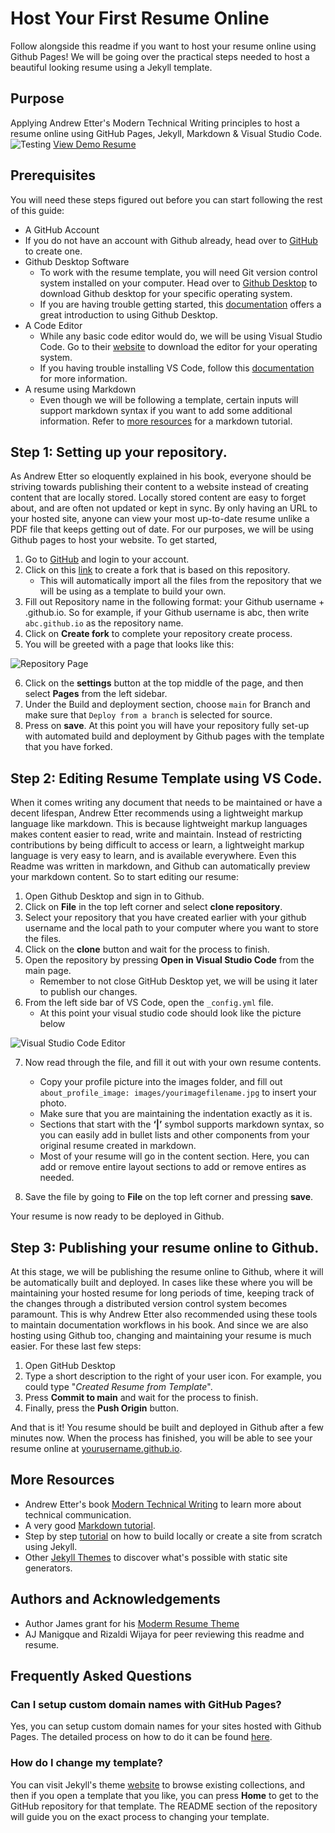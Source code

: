 # Host Your First Resume Online
Follow alongside this readme if you want to host your resume online using Github Pages! We will be going over the practical steps needed to host a beautiful looking resume using a Jekyll template.

## Purpose
Applying Andrew Etter's Modern Technical Writing principles to host a resume online using GitHub Pages, Jekyll, Markdown & Visual Studio Code.
![Testing](https://github.com/sbinkader/sbinkader.github.io/blob/main/Resume%20Demo.gif)
[View Demo Resume](https://sbinkader.github.io/)
## Prerequisites
You will need these steps figured out before you can start following the rest of this guide:
* A GitHub Account
* If you do not have an account with Github already, head over to [GitHub](https://github.com/) to create one.
* Github Desktop Software
   * To work with the resume template, you will need Git version control system installed on your computer. Head over to [Github Desktop](https://desktop.github.com/) to download Github desktop for your specific operating system.
    * If you are having trouble getting started, this [documentation](https://docs.github.com/en/desktop/overview/getting-started-with-github-desktop) offers a great introduction to using Github Desktop.
* A Code Editor
    * While any basic code editor would do, we will be using Visual Studio Code. Go to their [website](https://code.visualstudio.com/download) to download the editor for your operating system.
    * If you having trouble installing VS Code, follow this [documentation](https://code.visualstudio.com/docs) for more information.
* A resume using Markdown
    * Even though we will be following a template, certain inputs will support markdown syntax if you want to add some additional information. Refer to [more resources](#moreResources) for a markdown tutorial.

## Step 1: Setting up your repository.
As Andrew Etter so eloquently explained in his book, everyone should be striving towards publishing their content to a website instead of creating content that are locally stored. Locally stored content are easy to forget about, and are often not updated or kept in sync. By only having an URL to your hosted site, anyone can view your most up-to-date resume unlike a PDF file that keeps getting out of date. For our purposes, we will be using Github pages to host your website.
To get started,
1.	Go to [GitHub](https://github.com/) and login to your account.
2.	Click on this [link](https://github.com/sbinkader/sbinkader.github.io/fork) to create a fork that is based on this repository.
    - This will automatically import all the files from the repository that we will be using as a template to build your own.
3.	Fill out Repository name in the following format: your Github username + .github.io. So for example, if your Github username is abc, then write ```abc.github.io``` as the repository name.
4.	Click on **Create fork** to complete your repository create process.
5.	You will be greeted with a page that looks like this:

![Repository Page](https://drive.google.com/uc?id=1p57N3kM4KVbcx7xJSvNqhbypZg2ephMB)

6.	Click on the **settings** button at the top middle of the page, and then select **Pages** from the left sidebar.
7.	Under the Build and deployment section, choose ```main``` for Branch and make sure that ```Deploy from a branch``` is selected for source.
8.	Press on **save**.
At this point you will have your repository fully set-up with automated build and deployment by Github pages with the template that you have forked.

## Step 2: Editing Resume Template using VS Code.
When it comes writing any document that needs to be maintained or have a decent lifespan, Andrew Etter recommends using a lightweight markup language like markdown. This is because lightweight markup languages makes content easier to read, write and maintain. Instead of restricting contributions by being difficult to access or learn, a lightweight markup language is very easy to learn, and is available everywhere. Even this Readme was written in markdown, and Github can automatically preview your markdown content. So to start editing our resume:

1.	Open Github Desktop and sign in to Github.
2.	Click on **File** in the top left corner and select **clone repository**.
3.	Select your repository that you have created earlier with your github username and the local path to your computer where you want to store the files.
4.	Click on the **clone** button and wait for the process to finish.
5.	Open the repository by pressing **Open in Visual Studio Code** from the main page.
    - Remember to not close GitHub Desktop yet, we will be using it later to publish our changes.
6.	From the left side bar of VS Code, open the ```_config.yml``` file.
    - At this point your visual studio code should look like the picture below

![Visual Studio Code Editor](https://drive.google.com/uc?id=1PrWAawkOORzCQUce6ImXxLB6i6D8iZAv)


7.	Now read through the file, and fill it out with your own resume contents.
	- Copy your profile picture into the images folder, and fill out ``` about_profile_image: images/yourimagefilename.jpg ``` to insert your photo.
	- Make sure that you are maintaining the indentation exactly as it is.
	- Sections that start with the **‘|’** symbol supports markdown syntax, so you can easily add in bullet lists and other components from your original resume created in markdown.
	- Most of your resume will go in the content section. Here, you can add or remove entire layout sections to add or remove entires as needed.

9.	Save the file by going to **File** on the top left corner and pressing **save**.

Your resume is now ready to be deployed in Github.

## Step 3: Publishing your resume online to Github.
At this stage, we will be publishing the resume online to Github, where it will be automatically built and deployed. In cases like these where you will be maintaining your hosted resume for long periods of time, keeping track of the changes through a distributed version control system becomes paramount. This is why Andrew Etter also recommended using these tools to maintain documentation workflows in his book. And since we are also hosting using Github too, changing and maintaining your resume is much easier. For these last few steps:

1.	Open GitHub Desktop
2.	Type a short description to the right of your user icon. For example, you could type "_Created Resume from Template_".
3.	Press **Commit to main** and wait for the process to finish.
4.	Finally, press the **Push Origin** button.

And that is it! You resume should be built and deployed in Github after a few minutes now. When the process has finished, you will be able to see your resume online at [yourusername.github.io]().


## <a name="moreResources"></a> More Resources
* Andrew Etter's book [Modern Technical Writing](https://www.amazon.ca/Modern-Technical-Writing-Introduction-Documentation-ebook/dp/B01A2QL9SS) to learn more about technical communication.
* A very good [Markdown tutorial](https://www.markdowntutorial.com/).
* Step by step [tutorial](https://jekyllrb.com/docs/step-by-step/01-setup/) on how to build locally or create a site from scratch using Jekyll.
* Other [Jekyll Themes](http://jekyllthemes.org/) to discover what's possible with static site generators.

## Authors and Acknowledgements
* Author James grant for his [Moderm Resume Theme](https://github.com/sproogen/modern-resume-theme)
* AJ Manigque and Rizaldi Wijaya for peer reviewing this readme and resume.

## Frequently Asked Questions
### Can I setup custom domain names with GitHub Pages?
Yes, you can setup custom domain names for your sites hosted with Github Pages. The detailed process on how to do it can be found [here](https://docs.github.com/en/pages/configuring-a-custom-domain-for-your-github-pages-site/managing-a-custom-domain-for-your-github-pages-site).
### How do I change my template?
You can visit Jekyll's theme [website](http://jekyllthemes.org/) to browse existing collections, and then if you open a template that you like, you can press **Home** to get to the GitHub repository for that template. The README section of the repository will guide you on the exact process to changing your template. 

